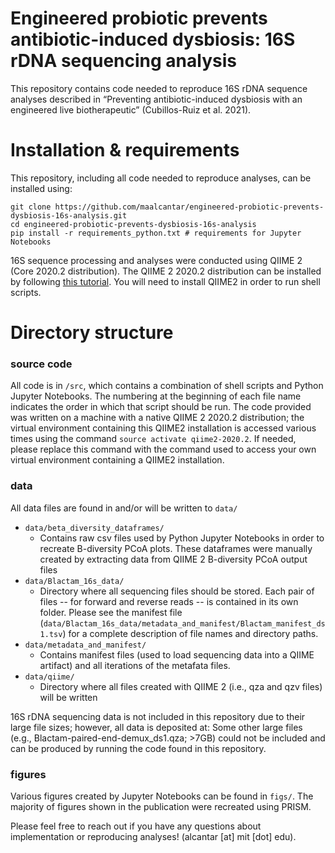 # Engineered probiotic prevents antibiotic-induced dysbiosis: 16S rDNA sequencing analysis

This repository contains code needed to reproduce 16S rDNA sequence analyses described in “Preventing antibiotic-induced dysbiosis with an engineered live biotherapeutic” (Cubillos-Ruiz et al. 2021). 

# Installation & requirements  

This repository, including all code needed to reproduce analyses, can be installed using:

~~~
git clone https://github.com/maalcantar/engineered-probiotic-prevents-dysbiosis-16s-analysis.git 
cd engineered-probiotic-prevents-dysbiosis-16s-analysis
pip install -r requirements_python.txt # requirements for Jupyter Notebooks 
~~~

16S sequence processing and analyses were conducted using QIIME 2 (Core 2020.2 distribution). The QIIME 2 2020.2 distribution can be installed by following [this tutorial](https://docs.qiime2.org/2020.2/install/native/). You will need to install QIIME2 in order to run shell scripts. 

# Directory structure
### source code

All code is in <code>/src</code>, which contains a combination of shell scripts and Python Jupyter Notebooks. The numbering at the beginning of each file name indicates the order in which that script should be run. The code provided was written on a machine with a native QIIME 2 2020.2 distribution; the virtual environment containing this QIIME2 installation is accessed various times using the command <code>source activate qiime2-2020.2</code>. If needed, please replace this command with the command used to access your own virtual environment containing a QIIME2 installation.  

### data

All data files are found in and/or will be written to <code>data/</code>

* <code>data/beta_diversity_dataframes/</code>
  * Contains raw csv files used by Python Jupyter Notebooks in order to recreate B-diversity PCoA plots. These dataframes were manually created by extracting data from QIIME 2 B-diversity PCoA output files
* <code>data/Blactam_16s_data/</code>
  * Directory where all sequencing files should be stored. Each pair of files -- for forward and reverse reads -- is contained in its own folder. Please see the manifest file (<code>data/Blactam_16s_data/metadata_and_manifest/Blactam_manifest_ds1.tsv</code>) for a complete description of file names and directory paths.
* <code>data/metadata_and_manifest/</code>
  * Contains manifest files (used to load sequencing data into a QIIME artifact) and all iterations of the metafata files.
* <code>data/qiime/</code>
  * Directory where all files created with QIIME 2 (i.e., qza and qzv files) will be written

  
16S rDNA sequencing data is not included in this repository due to their large file sizes; however, all data is deposited at:
Some other large files (e.g., Blactam-paired-end-demux_ds1.qza; >7GB) could not be included and can be produced by running the code found in this repository. 

### figures

Various figures created by Jupyter Notebooks can be found in <code>figs/</code>. The majority of figures shown in the publication were recreated using PRISM.


Please feel free to reach out if you have any questions about implementation or reproducing analyses! (alcantar [at] mit [dot] edu).
